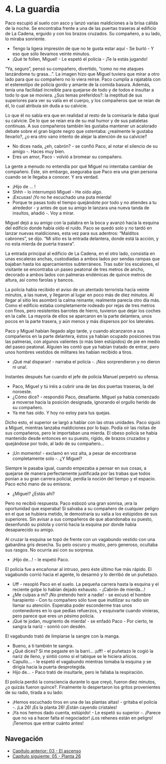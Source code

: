 # 4. La guardia

Paco escupió al suelo con asco y lanzó varias maldiciones a la brisa cálida de la noche. Se encontraba frente a una de las puertas traseras al edificio de La Cadena, erguido y con los brazos cruzados. Su compañero, a su lado, lo miraba sonriente.

- Tengo la ligera impresión de que no te gusta estar aquí - Se burló - Y eso que sólo llevamos veinte minutos.
- ¡Qué te follen, Miguel! - Le espetó el policía - ¡Te la estás jugando!

“Ya, seguro”, pensó su compañero, divertido, “como no me ataques lanzándome tu grasa...”. La imagen hizo que Miguel tuviera que mirar a otro lado para que su compañero no lo viera reírse. Paco cumplía a rajatabla con el estereotipo de policía gordo y amante de la comida basura. Además, tenía una facilidad increíble para quejarse de todo y de todos e insultar a todo lo que se moviera. ¿Sus temas preferidos?: la ineptitud de sus superiores para ver su valía en el cuerpo, y los compañeros que se reían de él, lo cual atribuía sin duda a su calvicie.

Lo que él no sabía era que en realidad al resto de la comisaría le daba igual su calvicie. De lo que se reían era de su mal humor y de sus pataletas continuas. A sus compañeros también les gustaba mantener un acalorado debate sobre el gran bigote negro que ostentaba: ¿realmente le gustaba llevarlo?, ¿o era otro vano intento de alejar la atención de su calvicie?

- No dices nada, ¿eh, cabrón? - se confió Paco, al notar el silencio de su amigo -. Haces muy bien.
- Eres un amor, Paco - volvió a bromear su compañero. 

La gente a menudo no entendía por qué Miguel no intentaba cambiar de compañero. Éste, sin embargo, aseguraba que Paco era una gran persona cuando se le llegaba a conocer. Y era verdad.

- ¡Hijo de … !
- Shhh - lo interrumpió Miguel - He oído algo.
- ¡Excusas! ¡Yo no he escuchado una puta mierda!
- Porque te pasas todo el tiempo quejándote por todo y no atiendes a tu alrededor - y antes de que su amigo le lanzara una nueva tanda de insultos, añadió -. Voy a mirar.

Miguel dejó a su amigo con la palabra en la boca y avanzó hacia la esquina del edificio donde había oído el ruido. Paco se quedó solo y no tardó en lanzar nuevas maldiciones, esta vez para sus adentros: “Malditos cabrones”, se dijo. “Mi sitio es la entrada delantera, donde está la acción, y no esta mierda de puerta trasera”.

La entrada principal al edificio de La Cadena, en el otro lado, consistía en unas escaleras anchas, custodiadas a ambos lados por sendas rampas que bajaban hasta los aparcamientos subterráneos. Tras subir los escalones, el visitante se encontraba un paseo peatonal de tres metros de ancho, decorado a ambos lados con palmeras endémicas de quince metros de altura, así como farolas y bancos.

La policía había recibido el aviso de un atentado terrorista hacía veinte minutos, a las nueve, y llegaron al lugar en poco más de diez minutos. Al llegar al sitio les asombró la calma reinante; realmente parecía otro día más. Como el edificio estaba completamente rodeado por rejas de tres metros con finos, pero resistentes barrotes de hierro, tuvieron que dejar los coches en la calle. La mayoría de ellos se aparcaron en la parte delantera, unos pocos en la parte trasera, y aún menos y más dispersos por los laterales. 

Paco y Miguel habían llegado algo tarde, y cuando alcanzaron a sus compañeros en la parte delantera, éstos ya habían ocupado posiciones tras las palmeras, con algunos valientes (o más bien estúpidos) de pie en medio del paseo peatonal. Alguien les contó que ya habían tratado de entrar, pero unos hombres vestidos de militares les habían recibido a tiros.

- ¡Qué mal disparan! - narraba el policía -. ¡Nos sorprendieron y no dieron ni una!.

Instantes después fue cuando el jefe de policía Manuel perpetró su ofensa.

- Paco, Miguel y tú iréis a cubrir una de las dos puertas traseras, la del noroeste.
- ¿Cómo dice? - respondió Paco, desafiante. Miguel ya había comenzado a moverse hacia la posición designada, ignorando el orgullo herido de su compañero.
- Ya me has oído. Y hoy no estoy para tus quejas. 

Dicho esto, el superior se largó a hablar con las otras unidades. Paco siguió a Miguel, mientras lanzaba maldiciones por lo bajo. Podía oír las risitas de sus compañeros, pero le importaban una mierda. El obeso policía se había mantenido desde entonces en su puesto, rígido, de brazos cruzados y quejándose por todo, al lado de su compañero...

- ¡Un momento! - exclamó en voz alta, a pesar de encontrarse completamente solo -. ¿Y Miguel?

Siempre le pasaba igual, cuando empezaba a pensar en sus cosas, a quejarse de manera perfectamente justificada por las trabas que todos ponían a su gran carrera policial, perdía la noción del tiempo y el espacio. Paco echó mano de su emisora:

- ¿Miguel? ¿Estás ahí?

Pero no recibió respuesta. Paco esbozó una gran sonrisa, ¡era la oportunidad que esperaba! Si salvaba a su compañero de cualquier peligro en el que se hubiera metido, le demostraría su valía a los estúpidos de sus superiores. Sin avisar a sus compañeros de que abandonaba su puesto, desenfundó su pistola y corrió hacia la esquina por donde había desaparecido su amigo.

Al cruzar la esquina se topó de frente con un vagabundo vestido con una gabardina gris desecha. Su pelo oscuro y mustio, pero generoso, ocultaba sus rasgos. No ocurría así con su sorpresa.

- ¡Hijo de...! - le espetó Paco.

El policía fue a encañonar al intruso, pero éste último fue más rápido. El vagabundo corrió hacia el agente, lo desarmó y lo derribó de un puñetazo.

- Uff - resopló Paco en el suelo. La pequeña carrera hasta la esquina y el reciente golpe lo habían dejado exhausto. - ¡Cabrón de mierda...!
- ¿Me culpas a mí? ¡No pretendo herir a nadie! - se excusó el hombre harapiento - Con tu compañero sólo tuve que inutilizar su radio sin llamar su atención. Esperaba poder esconderme tras unos contenedores en lo que pedías refuerzos, y esquivarte cuando vinieras, pero parece que eres un pésimo policía.
- ¡Qué te jodan, mugriento de mierda! - se enfadó Paco - Por cierto, te sangra la nariz - sonrió con desdén.

El vagabundo trató de limpiarse la sangre con la manga.

- Bueno, a ti también te sangra.
- ¿Qué dices? Si me pegaste en la barri... ¡uff! - el puñetazo le cogió la nariz de lleno, y sintió como si el tabique se le hiciera añicos.
- Capullo...  - le espetó el vagabundo mientras tomaba la esquina y se dirigía hacia la puerta desprotegida.
- Hijo de... - Paco trató de insultarle, pero le fallaba la respiración.

El policía perdió la consciencia durante lo que creyó, fueron diez minutos, ¿o quizás fueron quince?. Finalmente lo despertaron los gritos provenientes de su radio, tirada a su lado:

- ¡Hemos escuchado tiros en una de las plantas altas! - gritaba el policía -. ¡La 26! ¡Es la planta 26! ¡Están cayendo cristales!
- ¡Ya nos hemos dado cuenta, estúpido! - Le espetó su superior -. ¡Parece que no va a hacer falta el negociador! ¡Los rehenes están en peligro! ¡Tenemos que entrar cuánto antes!


## Navegación

- [Capítulo anterior: 03 - El ascenso](c03_el-ascenso.md)
- [Capítulo siguiente: 05 - Planta 26](c05_planta-26.md)

